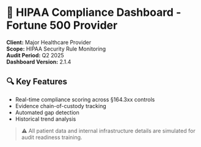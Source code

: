 # 🏥 HIPAA Compliance Dashboard - Fortune 500 Provider

**Client:** Major Healthcare Provider  
**Scope:** HIPAA Security Rule Monitoring  
**Audit Period:** Q2 2025  
**Dashboard Version:** 2.1.4  

## 🔍 Key Features
- Real-time compliance scoring across §164.3xx controls
- Evidence chain-of-custody tracking
- Automated gap detection
- Historical trend analysis

> ⚠️ All patient data and internal infrastructure details are simulated for audit readiness training.
